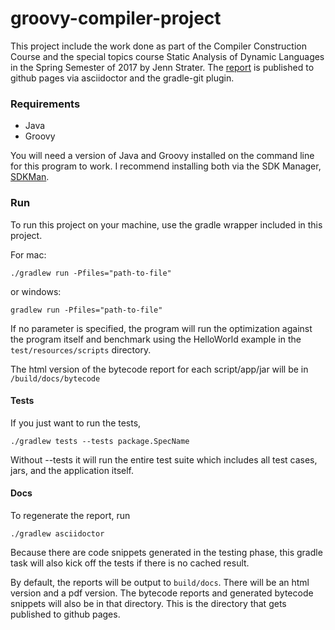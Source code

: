 # groovy-compiler-project

This project include the work done as part of the Compiler Construction Course and the special topics course Static 
Analysis of Dynamic Languages in the Spring Semester of 2017 by Jenn Strater. The 
[report](https://jlstrater.github.io/groovy-compiler-project/html/index.html) is published to github pages
via asciidoctor and the gradle-git plugin.

### Requirements

- Java
- Groovy

You will need a version of Java and Groovy installed on the command line for this program to work.  I recommend 
installing both via the SDK Manager, [SDKMan](http://sdkman.io).

### Run

To run this project on your machine, use the gradle wrapper included in this project.

For mac:

`./gradlew run -Pfiles="path-to-file"`
 
 or windows:
 
 `gradlew run -Pfiles="path-to-file"`
 
 If no parameter is specified, the program will run the optimization against the program itself and benchmark 
 using the HelloWorld example in the `test/resources/scripts` directory.
 
 The html version of the bytecode report for each script/app/jar will be in `/build/docs/bytecode`


#### Tests

If you just want to run the tests,

`./gradlew tests --tests package.SpecName`

Without --tests it will run the entire test suite which includes all test cases, jars, and the application itself.


#### Docs

To regenerate the report, run

`./gradlew asciidoctor`

Because there are code snippets generated in the testing phase, this gradle task will also kick off the tests if there 
is no cached result.

By default, the reports will be output to `build/docs`.  There will be an html version and a pdf version.  The bytecode
reports and generated bytecode snippets will also be in that directory. This is the directory that gets published to 
github pages.
